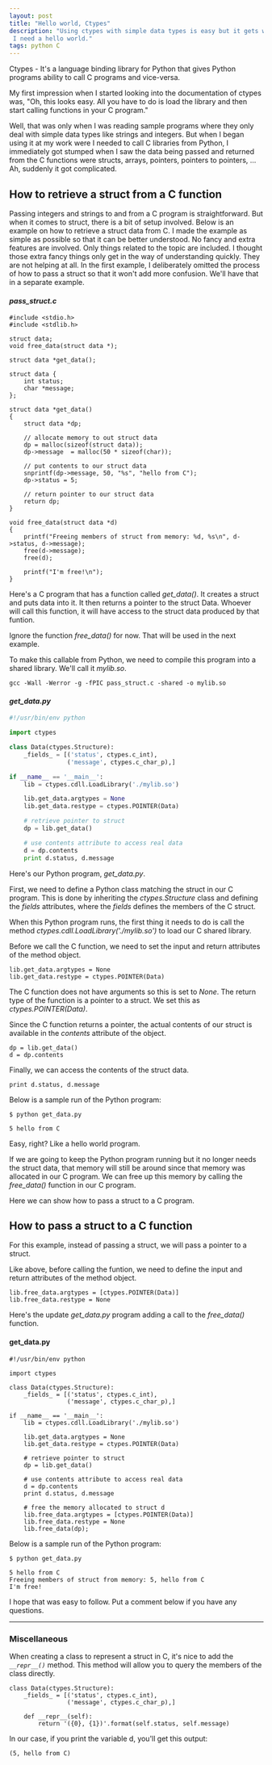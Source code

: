 ```yaml
---
layout: post
title: "Hello world, Ctypes"
description: "Using ctypes with simple data types is easy but it gets weird and complicated for other types.
 I need a hello world."
tags: python C
---
```


Ctypes - It's a language binding library for Python that gives Python programs ability to call C programs and vice-versa.

My first impression when I started looking into the documentation of ctypes was, 
"Oh, this looks easy. All you have to do is load the library and then start calling functions in your C program." 

Well, that was only when I was reading sample programs where they only deal with simple data types like strings and integers.
But when I began using it at my work were I needed to call C libraries from Python, I immediately got stumped when I saw
the data being passed and returned from the C functions were structs, arrays, pointers, pointers to pointers, ... 
Ah, suddenly it got complicated.

## How to retrieve a struct from a C function

Passing integers and strings to and from a C program is straightforward.
But when it comes to struct, there is a bit of setup involved. 
Below is an example on how to retrieve a struct data from C. 
I made the example as simple as possible so that it can be better understood. 
No fancy and extra features are involved. Only things related to the topic are included.
I thought those extra fancy things only get in the way of understanding quickly. They are not helping at all.
In the first example, I deliberately omitted the process of how to pass a struct so that it won't add more confusion. We'll have that in a separate example.

#### *pass_struct.c*
```
#include <stdio.h>
#include <stdlib.h>

struct data;
void free_data(struct data *);

struct data *get_data();

struct data {
    int status;
    char *message;
};

struct data *get_data()
{
    struct data *dp;

    // allocate memory to out struct data
    dp = malloc(sizeof(struct data));
    dp->message  = malloc(50 * sizeof(char));

    // put contents to our struct data
    snprintf(dp->message, 50, "%s", "hello from C");
    dp->status = 5;

    // return pointer to our struct data
    return dp;
}

void free_data(struct data *d)
{
    printf("Freeing members of struct from memory: %d, %s\n", d->status, d->message);
    free(d->message);
    free(d);

    printf("I'm free!\n");
}
```

Here's a C program that has a function called *get_data()*. 
It creates a struct and puts data into it. It then returns a pointer to the struct Data.
Whoever will call this function, it will have access to the struct data produced by that funtion.

Ignore the function *free_data()* for now. That will be used in the next example.

To make this callable from Python, we need to compile this program into a shared library. We'll call it *mylib.so*.

```
gcc -Wall -Werror -g -fPIC pass_struct.c -shared -o mylib.so
```


#### *get_data.py*
```python
#!/usr/bin/env python

import ctypes

class Data(ctypes.Structure):
    _fields_ = [('status', ctypes.c_int),
                ('message', ctypes.c_char_p),]

if __name__ == '__main__':
    lib = ctypes.cdll.LoadLibrary('./mylib.so')

    lib.get_data.argtypes = None
    lib.get_data.restype = ctypes.POINTER(Data)

    # retrieve pointer to struct
    dp = lib.get_data()

    # use contents attribute to access real data
    d = dp.contents
    print d.status, d.message
```

Here's our Python program, *get_data.py*. 

First, we need to define a Python class matching the struct in our C program.
This is done by inheriting the *ctypes.Structure* class and defining the *_fields_* attributes, where
the *_fields_* defines the members of the C struct.

When this Python program runs, the first thing it needs to do is call the method *ctypes.cdll.LoadLibrary('./mylib.so')*
to load our C shared library.

Before we call the C function, we need to set the input and return attributes of the method object.

```
lib.get_data.argtypes = None
lib.get_data.restype = ctypes.POINTER(Data)
```

The C function does not have arguments so this is set to *None*. 
The return type of the function is
a pointer to a struct. We set this as *ctypes.POINTER(Data)*.

Since the C function returns a pointer, the actual contents of our struct is available
in the *contents* attribute of the object.

```
dp = lib.get_data()
d = dp.contents
```

Finally, we can access the contents of the struct data.

```
print d.status, d.message
```

Below is a sample run of the Python program:

```
$ python get_data.py

5 hello from C
```

Easy, right? Like a hello world program.

If we are going to keep the Python program running but it no longer needs the struct data, 
that memory will still be around since that memory was allocated in our C program.
We can free up this memory by calling the *free_data()* function in our C program.

Here we can show how to pass a struct to a C program.

## How to pass a struct to a C function

For this example, instead of passing a struct, we will pass a pointer to a struct.

Like above, before calling the funtion, we need to define the input and return attributes of the method object.

```
lib.free_data.argtypes = [ctypes.POINTER(Data)]
lib.free_data.restype = None
```

Here's the update *get_data.py* program adding a call to the *free_data()* function.

#### get_data.py
```
#!/usr/bin/env python

import ctypes

class Data(ctypes.Structure):
    _fields_ = [('status', ctypes.c_int),
                ('message', ctypes.c_char_p),]

if __name__ == '__main__':
    lib = ctypes.cdll.LoadLibrary('./mylib.so')

    lib.get_data.argtypes = None
    lib.get_data.restype = ctypes.POINTER(Data)

    # retrieve pointer to struct
    dp = lib.get_data()

    # use contents attribute to access real data
    d = dp.contents
    print d.status, d.message

    # free the memory allocated to struct d
    lib.free_data.argtypes = [ctypes.POINTER(Data)]
    lib.free_data.restype = None
    lib.free_data(dp);
```

Below is a sample run of the Python program:

```
$ python get_data.py

5 hello from C
Freeing members of struct from memory: 5, hello from C
I'm free!
```

I hope that was easy to follow. Put a comment below if you have any questions.

---
### Miscellaneous
When creating a class to represent a struct in C, it's nice to add the *`__repr__()`* method. 
This method will allow you to query the members of the class directly.

```
class Data(ctypes.Structure):
    _fields_ = [('status', ctypes.c_int),
                ('message', ctypes.c_char_p),]

    def __repr__(self):
        return '({0}, {1})'.format(self.status, self.message)
```

In our case, if you print the variable d, you'll get this output:
```
(5, hello from C)
```


